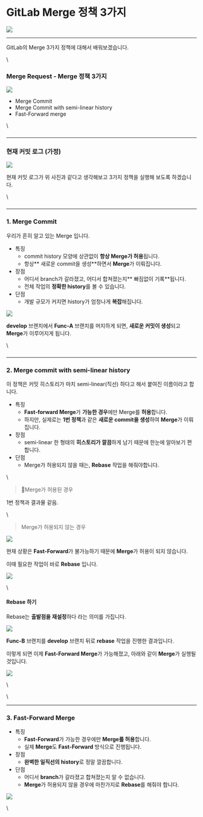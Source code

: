 # GitLab Merge 정책 3가지

![](https://blog.kakaocdn.net/dn/bSMhEa/btrastZXf1o/K8RYsy0sWDzySBHo5e7lyK/img.png)

***

GitLab의 Merge 3가지 정책에 대해서 배워보겠습니다.

\


### Merge Request - Merge 정책 3가지

![](https://blog.kakaocdn.net/dn/cacRA6/btrazLSHnPw/zGVocuYzVQRNxdsy10e97K/img.png)

* Merge Commit
* Merge Commit with semi-linear history
* Fast-Forward merge

\


### &#x20;

***

### 현재 커밋 로그 (가정)

![](https://blog.kakaocdn.net/dn/qbyKg/btrazui1Z7E/WM9Ag0mHdF0mUyvLn7ueG1/img.png)

현재 커밋 로그가 위 사진과 같다고 생각해보고 3가지 정책을 실행해 보도록 하겠습니다.

\


### &#x20;

***

### 1. Merge Commit

우리가 흔히 알고 있는 Merge 입니다.

* 특징
  * commit history 모양에 상관없이 **항상 Merge가 허용**됩니다.
  * 항상** 새로운 commit을 생성**하면서 **Merge**가 이뤄집니다.
* 장점
  * 어디서 branch가 갈라졌고, 어디서 합쳐졌는지** 빠짐없이 기록**됩니다.
  * 전체 작업의 **정확한 history**를 볼 수 있습니다.
* 단점
  * 개발 규모가 커지면 history가 엄청나게 **복잡**해집니다.

![](https://blog.kakaocdn.net/dn/K4QBG/btraoO4gUGU/Tn9ppfkopjYIzgbuO7Vxfk/img.png)

**develop** 브랜치에서 **Func-A** 브랜치를 머지하게 되면, **새로운 커밋이 생성**되고 **Merge**가 이루어지게 됩니다.

\


### &#x20;

***

### 2. Merge commit with semi-linear history

이 정책은 커밋 히스토리가 마치 semi-linear(직선) 하다고 해서 붙여진 이름이라고 합니다.

* 특징
  * **Fast-forward Merge**가 **가능한 경우**에만 Merge를 **허용**합니다.
  * 하지만, 실제로는 **1번 정책**과 같은 **새로운 commit을 생성**하여 **Merge**가 이뤄집니다.
* 장점
  * semi-linear 한 형태의 **히스토리가 깔끔**하게 남기 때문에 한눈에 알아보기 편합니다.
* 단점
  * Merge가 허용되지 않을 때는, **Rebase** 작업을 해줘야합니다.

\


> Merge가 허용된 경우

1번 정책과 결과물 같음.

\


> Merge가 허용되지 않는 경우

![](https://blog.kakaocdn.net/dn/bdmS8m/btraoasXmGW/EkPgoxwib2lGVcV3DVTYL1/img.png)

현재 상황은 **Fast-Forward**가 불가능하기 때문에 **Merge**가 허용이 되지 않습니다.

이때 필요한 작업이 바로 **Rebase** 입니다.

![](https://t1.daumcdn.net/keditor/emoticon/niniz/large/023.gif)

\


#### Rebase 하기

Rebase는 **출발점을 재설정**하다 라는 의미를 가집니다.

![](https://blog.kakaocdn.net/dn/bEL7U0/btrav64cO8m/DHWm1idNKHm3GjbJrYQZGK/img.png)

**Func-B** 브랜치를 **develop** 브랜치 뒤로 **rebase** 작업을 진행한 결과입니다.

이렇게 되면 이제 **Fast-Forward Merge**가 가능해졌고, 아래와 같이 **Merge**가 실행될 것입니다.

![](https://blog.kakaocdn.net/dn/qwEMS/btraoCwMtEj/kwterypwWJof29TPQXRKnK/img.png)

\


\


***

### 3. Fast-Forward Merge

* 특징
  * **Fast-Forward**가 가능한 경우에만 **Merge를 허용**합니다.
  * 실제 **Merge**도 **Fast-Forward** 방식으로 진행됩니다.
* 장점
  * **완벽한 일직선의 history**로 정말 깔끔합니다.
* 단점
  * 어디서 **branch**가 갈라졌고 합쳐졌는지 알 수 없습니다.
  * **Merge**가 허용되지 않을 경우에 마찬가지로 **Rebase**를 해줘야 합니다.

![](https://blog.kakaocdn.net/dn/tf3rt/btrapFfvPsf/CyonRw6U5dHW3Q56RKfi40/img.png)

\
